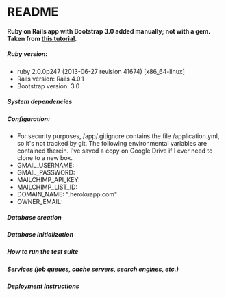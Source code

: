 README
=====

#### Ruby on Rails app with Bootstrap 3.0 added manually; not with a gem. Taken from [this tutorial](https://github.com/rvangeilswyk/articles/tree/master/using-bootstrap-3-with-rails-4).


##### Ruby version: #####
 * ruby 2.0.0p247 (2013-06-27 revision 41674) [x86_64-linux]
 * Rails version: Rails 4.0.1  
 * Bootstrap version: 3.0

##### System dependencies #####

##### Configuration: #####
 * For security purposes, /app/.gitignore contains the file /application.yml, so it's not tracked by git. The following 
 environmental variables are contained therein. I've saved a copy on Google Drive if I ever need to clone to a new box. 
  * GMAIL_USERNAME:
  * GMAIL_PASSWORD:
  * MAILCHIMP_API_KEY:
  * MAILCHIMP_LIST_ID:
  * DOMAIN_NAME: "<project>.herokuapp.com"
  * OWNER_EMAIL:

##### Database creation #####

##### Database initialization #####

##### How to run the test suite #####

##### Services (job queues, cache servers, search engines, etc.) #####

##### Deployment instructions #####
